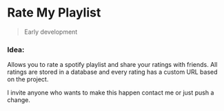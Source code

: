 # Rate My Playlist

> Early development

### Idea:

Allows you to rate a spotify playlist and share your ratings with friends. All ratings are stored in a database and every rating has a custom URL based on the project.

I invite anyone who wants to make this happen contact me or just push a change.
